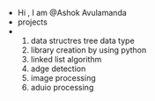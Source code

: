 - Hi , I am @Ashok Avulamanda 
- projects
- 1. data structres tree data type
  2. library creation by using python
  3. linked list algorithm
  4. adge detection
  5. image processing
  6. aduio processing
     

